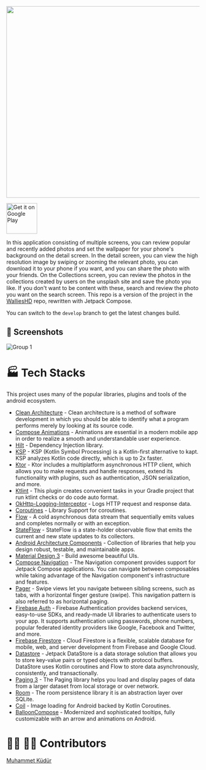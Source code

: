 

<p align="center"><img src=https://user-images.githubusercontent.com/73955284/233776416-58b37197-180c-4fa3-b2e7-4da14733431e.png width="700" height="500">

<a href='https://play.google.com/store/apps/details?id=com.oguzdogdu.wallieshd&pcampaignid=pcampaignidMKT-Other-global-all-co-prtnr-py-PartBadge-Mar2515-1'><img alt='Get it on Google Play' src='https://play.google.com/intl/en_us/badges/static/images/badges/en_badge_web_generic.png' height='80' /></a>


In this application consisting of multiple screens, you can review popular and recently added photos and set the wallpaper for your phone's background on the detail screen. In the detail screen, you can view the high resolution image by swiping or zooming the relevant photo, you can download it to your phone if you want, and you can share the photo with your friends. On the Collections screen, you can review the photos in the collections created by users on the unsplash site and save the photo you like. If you don't want to be content with these, search and review the photo you want on the search screen. This repo is a version of the project in the [WalliesHD](https://github.com/oguzsout/Wallies) repo, rewritten with Jetpack Compose.

You can switch to the `develop` branch to get the latest changes build.


## 📸 Screenshots
![Group 1](https://github.com/oguzsout/WalliesCompose/assets/73955284/f5b53358-f147-483f-8ab7-ea8d5189cde3)

# 🏭 Tech Stacks
This project uses many of the popular libraries, plugins and tools of the android ecosystem.
- [Clean Architecture](https://developer.android.com/topic/architecture) - Clean architecture is a method of software development in which you should be able to identify what a program performs merely by looking at its source code.
- [Compose Animations](https://developer.android.com/jetpack/compose/animation/introduction) - Animations are essential in a modern mobile app in order to realize a smooth and understandable user experience.
- [Hilt](https://dagger.dev/hilt/) - Dependency Injection library.
- [KSP](https://developer.android.com/build/migrate-to-ksp) - KSP (Kotlin Symbol Processing) is a Kotlin-first alternative to kapt. KSP analyzes Kotlin code directly, which is up to 2x faster.
- [Ktor](https://ktor.io/docs/client-create-new-application.html) - Ktor includes a multiplatform asynchronous HTTP client, which allows you to make requests and handle responses, extend its functionality with plugins, such as authentication, JSON serialization, and more.
- [Ktlint](https://github.com/jlleitschuh/ktlint-gradle) - This plugin creates convenient tasks in your Gradle project that run ktlint checks or do code auto format.
- [OkHttp-Logging-Interceptor](https://github.com/square/okhttp/blob/master/okhttp-logging-interceptor/README.md) - Logs HTTP request and response data.
- [Coroutines](https://github.com/Kotlin/kotlinx.coroutines) - Library Support for coroutines.
- [Flow](https://kotlin.github.io/kotlinx.coroutines/kotlinx-coroutines-core/kotlinx.coroutines.flow/-flow/) - A cold asynchronous data stream that sequentially emits values and completes normally or with an exception.
- [StateFlow](https://developer.android.com/kotlin/flow/stateflow-and-sharedflow) - StateFlow is a
  state-holder observable flow that emits the current and new state updates to its collectors.
- [Android Architecture Components](https://developer.android.com/topic/libraries/architecture) - Collection of libraries that help you design robust, testable, and maintainable apps.
- [Material Design 3](https://m3.material.io/develop/android/jetpack-compose) - Build awesome beautiful UIs.
- [Compose Navigation](https://developer.android.com/jetpack/compose/navigation) - The Navigation component provides support for Jetpack Compose applications. You can navigate between composables while taking advantage of the Navigation component's infrastructure and features.
- [Pager](https://developer.android.com/jetpack/compose/layouts/pager) - Swipe views let you navigate between sibling screens, such as tabs, with a horizontal finger gesture (swipe). This navigation pattern is also referred to as horizontal paging.
- [Firebase Auth](https://firebase.google.com/docs/auth) - Firebase Authentication provides backend services, easy-to-use SDKs, and ready-made UI libraries to authenticate users to your app. It supports authentication using passwords, phone numbers, popular federated identity providers like Google, Facebook and Twitter, and more.
- [Firebase Firestore](https://firebase.google.com/docs/firestore) - Cloud Firestore is a flexible, scalable database for mobile, web, and server development from Firebase and Google Cloud.
- [Datastore](https://developer.android.com/topic/libraries/architecture/datastore) - Jetpack DataStore is a data storage solution that allows you to store key-value pairs or typed objects with protocol buffers. DataStore uses Kotlin coroutines and Flow to store data asynchronously, consistently, and transactionally.
- [Paging 3](https://developer.android.com/jetpack/androidx/releases/paging) - The Paging library helps you load and display pages of data from a larger dataset from local storage or over network.
- [Room](https://developer.android.com/training/data-storage/room) - The room persistence library it is an abstraction layer over SQLite.
- [Coil](https://github.com/coil-kt/coil) - Image loading for Android backed by Kotlin Coroutines.
- [BalloonCompose](https://github.com/skydoves/Balloon) - Modernized and sophisticated tooltips, fully customizable with an arrow and animations on Android.

# 👨‍🔧 👩‍🔧 Contributors
[Muhammet Küdür](https://github.com/mskdr)
